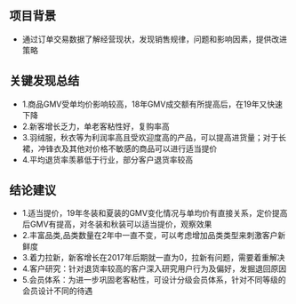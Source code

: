 ## 项目背景
- 通过订单交易数据了解经营现状，发现销售规律，问题和影响因素，提供改进策略

## 关键发现总结
- 1.商品GMV受单均价影响较高，18年GMV成交额有所提高后，在19年又快速下降
- 2.新客增长乏力，单老客粘性好，复购率高
- 3.羽绒服，秋衣等为利润率高且受欢迎度高的产品，可以提高进货量；对于长裙，冲锋衣及其他对价格不敏感的商品可以进行适当提价
- 4.平均退货率羡慕低于行业，部分客户退货率较高

## 结论建议
- 1.适当提价，19年冬装和夏装的GMV变化情况与单均价有直接关系，定价提高后GMV有提高，对冬装和秋装可以适当提价，观察效果
- 2.丰富品类,品类数量在2年中一直不变，可以考虑增加品类类型来刺激客户新鲜度
- 3.着力拉新，新客增长在2017年后期就一直为0，拉新有问题，需要着重解决
- 4.客户研究：针对退货率较高的客户深入研究用户行为及偏好，发掘退回原因
- 5.会员体系：为进一步巩固老客粘性，可设计分级会员体系，针对不同等级的会员设计不同的待遇




